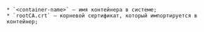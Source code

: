     * `<container-name>` — имя контейнера в системе;
    * `rootCA.crt` — корневой сертификат, который импортируется в контейнер;